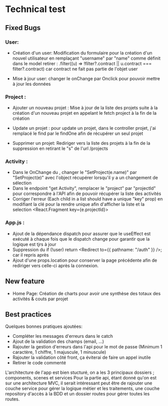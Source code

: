 # Technical test

## Fixed Bugs

### User: 

- Création d'un user:
  Modification du formulaire pour la création d'un nouvel utilisateur en remplaçant "username" par "name" comme définit dans le model
  retirer : .filter((u) => !filter?.contract || u.contract === filter?.contract) car contract ne fait pas partie de l'objet user

- Mise à jour user:
  changer le onChange par Onclick pour pouvoir mettre à jour les données


### Project :

- Ajouter un nouveau projet :
  Mise à jour de la liste des projets suite à la création d'un nouveau projet en appelant le fetch project à la fin de la création

- Update un projet :
  pour update un projet, dans le controller projet, j'ai remplacé le find par le findOne afin de récupérer un seul projet

- Supprimer un projet:
  Rediriger vers la liste des projets à la fin de la suppression en retirant le "s" de l'url /projects

### Activity :

- Dans le OnChange du <selectProject>, changer le "SetProject(e.name)" par "SetProject(e)"  avec l'object récupérer lorsqu'il y a un changement de sélection
- Dans le endpoint "get Activity", remplacer le "project" par "projectId" pour correspondre à l'API afin de pouvoir récupérer la liste des activités
- Corriger l'erreur (Each child in a list should have a unique "key" prop)
  en modifiant la clé pour la rendre unique afin d'afficher la liste et la selection <React.Fragment key={e.projectId}>


### App.js :

- Ajout de la dépendance dispatch pour assurer que le useEffect est exécuté à chaque fois que le dispatch change pour garantir que
  la logique est tjrs à jour 
- Suppression du if (!user) return <Redirect to={{ pathname: "/auth" }} />; car il repris après 
- Ajout d'une props.location pour conserver la page précédente afin de rediriger vers celle-ci après la connexion.

## New feature 

- Home Page: Création de charts pour avoir une synthèse des totaux des activités & couts par projet 

## Best practices 

Quelques bonnes pratiques ajoutées:

- Compléter les messages d'erreurs dans le catch
- Ajout de la validation des champs (email, ...)
- Rajouter la gestion d'erreurs dans l'api pour le mot de passe (Minimum 1 caractère, 1 chiffre, 1 majuscule, 1 minuscule)
- Rajouter la validation côté front, ça éviterai de faire un appel inutile
- Retirer le code commenté

L'architecture de l'app est bien stucturé, on a les 3 principaux dossiers ; components, scenes et services
Pour la partie api, étant donné qu'on est sur une architecture MVC, il serait intéressant peut être de rajouter une couche service pour gérer la logique métier et les traitements, une couche repository d'accès à la BDD et un dossier routes pour gérer toutes les routes.

